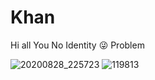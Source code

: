 # Khan
Hi all You No Identity 😜 Problem

![20200828_225723](https://user-images.githubusercontent.com/69212320/91600966-445a2480-e982-11ea-86e8-436ff3c5f22a.png)
![119813](https://user-images.githubusercontent.com/69212320/91600995-550a9a80-e982-11ea-9001-f84a7552967e.gif)

